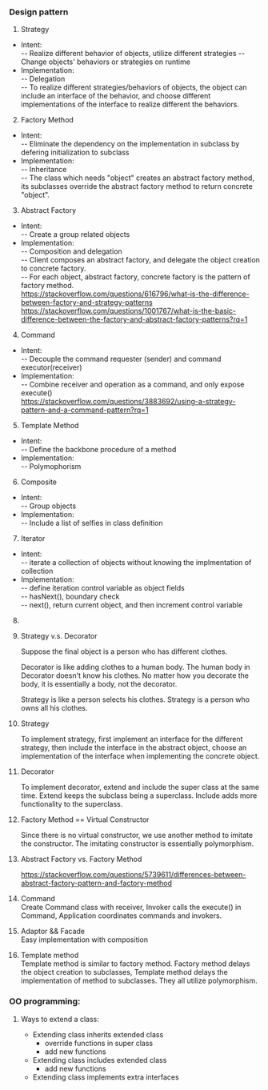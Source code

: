 ### Design pattern 
1. Strategy  
- Intent:  
-- Realize different behavior of objects, utilize different strategies
-- Change objects' behaviors or strategies on runtime  
- Implementation:  
-- Delegation  
-- To realize different strategies/behaviors of objects, the object can include an interface of the behavior, and choose different implementations of the interface to realize different the behaviors. 
2. Factory Method  
- Intent:  
-- Eliminate the dependency on the implementation in subclass by defering initialization to subclass  
- Implementation:  
-- Inheritance  
-- The class which needs "object" creates an abstract factory method, its subclasses override the abstract factory method to return concrete "object".
3. Abstract Factory  
- Intent:  
-- Create a group related objects  
- Implementation:  
-- Composition and delegation  
-- Client composes an abstract factory, and delegate the object creation to concrete factory.  
-- For each object, abstract factory, concrete factory is the pattern of factory method.  
https://stackoverflow.com/questions/616796/what-is-the-difference-between-factory-and-strategy-patterns
https://stackoverflow.com/questions/1001767/what-is-the-basic-difference-between-the-factory-and-abstract-factory-patterns?rq=1  
4. Command  
- Intent:  
-- Decouple the command requester (sender) and command executor(receiver)  
- Implementation:  
-- Combine receiver and operation as a command, and only expose execute()  
https://stackoverflow.com/questions/3883692/using-a-strategy-pattern-and-a-command-pattern?rq=1  
5. Template Method  
- Intent:  
-- Define the backbone procedure of a method  
- Implementation:  
-- Polymophorism  
6. Composite  
- Intent:  
-- Group objects  
- Implementation:  
-- Include a list of selfies in class definition  
7. Iterator  
- Intent:  
-- iterate a collection of objects without knowing the implmentation of collection  
- Implementation:  
-- define iteration control variable as object fields  
-- hasNext(), boundary check  
-- next(), return current object, and then increment control variable  
8. 
1. Strategy v.s. Decorator  

	Suppose the final object is a person who has different clothes.  

	Decorator is like adding clothes to a human body. The human body in Decorator doesn't know his clothes. No matter how you decorate the body, it is essentially a body, not the decorator.

	Strategy is like a person selects his clothes. Strategy is a person who owns all his clothes.  
	
2. Strategy  

	To implement strategy, first implement an interface for the different strategy, then include the interface in the abstract object, choose an implementation of the interface when implementing the concrete object.  

3. Decorator  

	To implement decorator, extend and include the super class at the same time. Extend keeps the subclass being a superclass. Include adds more functionality to the superclass.  

4. Factory Method == Virtual Constructor
	
	Since there is no virtual constructor, we use another method to imitate the constructor. The imitating constructor is essentially polymorphism.

5. Abstract Factory vs. Factory Method

	https://stackoverflow.com/questions/5739611/differences-between-abstract-factory-pattern-and-factory-method

6. Command  
	Create Command class with receiver, Invoker calls the execute() in Command, Application coordinates commands and invokers.
	
7. Adaptor && Facade  
	Easy implementation with composition

8. Template method  
	Template method is similar to factory method. Factory method delays the object creation to subclasses, Template method delays the implementation of method to subclasses. They all utilize polymorphism.  
	
### OO programming:  
1. Ways to extend a class: 

	- Extending class inherits extended class  
  		- override functions in super class  
  		- add new functions  
	- Extending class includes extended class  
  		- add new functions
	- Extending class implements extra interfaces





